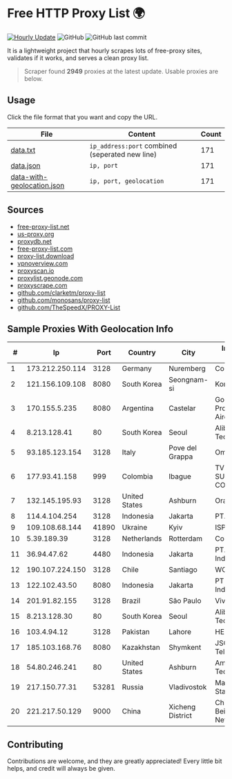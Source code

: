 
# Free HTTP Proxy List 🌍

[![Hourly Update](https://github.com/mertguvencli/http-proxy-list/actions/workflows/main.yml/badge.svg?branch=main)](https://github.com/mertguvencli/http-proxy-list/actions/workflows/main.yml)
![GitHub](https://img.shields.io/github/license/mertguvencli/http-proxy-list)
![GitHub last commit](https://img.shields.io/github/last-commit/mertguvencli/http-proxy-list)

It is a lightweight project that hourly scrapes lots of free-proxy sites, validates if it works, and serves a clean proxy list.


> Scraper found **2949** proxies at the latest update. Usable proxies are below.

## Usage

Click the file format that you want and copy the URL.


|File|Content|Count|
|----|-------|-----|
|[data.txt](https://raw.githubusercontent.com/mertguvencli/http-proxy-list/main/proxy-list/data.txt)|`ip_address:port` combined (seperated new line)|171|
|[data.json](https://raw.githubusercontent.com/mertguvencli/http-proxy-list/main/proxy-list/data.json)|`ip, port`|171|
|[data-with-geolocation.json](https://raw.githubusercontent.com/mertguvencli/http-proxy-list/main/proxy-list/data-with-geolocation.json)|`ip, port, geolocation`|171|

## Sources

* [free-proxy-list.net](https://free-proxy-list.net)
* [us-proxy.org](https://www.us-proxy.org)
* [proxydb.net](http://proxydb.net)
* [free-proxy-list.com](https://free-proxy-list.com/?page=&port=&type%5B%5D=http&type%5B%5D=https&up_time=0&search=Search)
* [proxy-list.download](https://www.proxy-list.download/HTTP)
* [vpnoverview.com](https://vpnoverview.com/privacy/anonymous-browsing/free-proxy-servers)
* [proxyscan.io](https://www.proxyscan.io)
* [proxylist.geonode.com](https://proxylist.geonode.com/api/proxy-list?limit=300&page=1&sort_by=lastChecked&sort_type=desc&protocols=http,https)
* [proxyscrape.com](https://api.proxyscrape.com/v2/?request=displayproxies&protocol=http&timeout=10000&country=all&ssl=all&anonymity=all)
* [github.com/clarketm/proxy-list](https://raw.githubusercontent.com/clarketm/proxy-list/master/proxy-list-raw.txt)
* [github.com/monosans/proxy-list](https://raw.githubusercontent.com/monosans/proxy-list/main/proxies/http.txt)
* [github.com/TheSpeedX/PROXY-List](https://raw.githubusercontent.com/TheSpeedX/PROXY-List/master/http.txt)


## Sample Proxies With Geolocation Info

|#|Ip|Port|Country|City|Internet Service Provider|
|-|--|----|-------|----|-------------------------|
|1|173.212.250.114|3128|Germany|Nuremberg|Contabo GmbH|
|2|121.156.109.108|8080|South Korea|Seongnam-si|Korea Telecom|
|3|170.155.5.235|8080|Argentina|Castelar|Gobernacion de la Provincia de Buenos Aires|
|4|8.213.128.41|80|South Korea|Seoul|Alibaba (US) Technology Co., Ltd.|
|5|93.185.123.154|3128|Italy|Pove del Grappa|Omegacom S.R.L.S.|
|6|177.93.41.158|999|Colombia|Ibague|TV AZTECA SUCURSAL COLOMBIA|
|7|132.145.195.93|3128|United States|Ashburn|Oracle Corporation|
|8|114.4.104.254|3128|Indonesia|Jakarta|PT. INDOSAT Tbk|
|9|109.108.68.144|41890|Ukraine|Kyiv|ISP KievNet|
|10|5.39.189.39|3128|Netherlands|Rotterdam|ColoCenter b.v.|
|11|36.94.47.62|4480|Indonesia|Jakarta|PT. Telekomunikasi Indonesia|
|12|190.107.224.150|3128|Chile|Santiago|WOM S.A.|
|13|122.102.43.50|8080|Indonesia|Jakarta|PT Hipernet Indodata|
|14|201.91.82.155|3128|Brazil|São Paulo|Vivo|
|15|8.213.128.30|80|South Korea|Seoul|Alibaba (US) Technology Co., Ltd.|
|16|103.4.94.12|3128|Pakistan|Lahore|HEC|
|17|185.103.168.76|8080|Kazakhstan|Shymkent|JSC Alma Telecommunications|
|18|54.80.246.241|80|United States|Ashburn|Amazon Technologies Inc.|
|19|217.150.77.31|53281|Russia|Vladivostok|Malarenergi Stadsnat AB|
|20|221.217.50.129|9000|China|Xicheng District|China Unicom Beijing Province Network|



## Contributing

Contributions are welcome, and they are greatly appreciated! Every
little bit helps, and credit will always be given.

